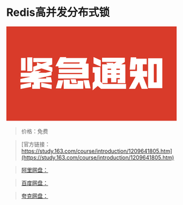 # Redis高并发分布式锁

![img](../../../assets/study163/free/23599d992d364aae832452e44f8577c7.png)

> 价格：免费

> [官方链接：https://study.163.com/course/introduction/1209641805.htm](https://study.163.com/course/introduction/1209641805.htm)

> [阿里网盘：]()

> [百度网盘：]()

> [夸克网盘：]()
